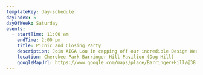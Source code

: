 ```yaml
---
templateKey: day-schedule
dayIndex: 5
dayOfWeek: Saturday
events:
  - startTime: 11:00 am
    endTime: 2:00 pm
    title: Picnic and Closing Party
    description: Join AIGA Lou in capping off our incredible Design Week with family & friends cookout! We will be providing food and activities for all ages, so BYOB! Bring your kids, dogs, and your appetite!
    location: Cherokee Park Barringer Hill Pavilion (Dog Hill)
    googleMapUrl: https://www.google.com/maps/place/Barringer+Hill/@38.239336,-85.7026794,17z/data=!4m12!1m6!2m5!1sBarringer+Hill+Pavilion!5m3!5m2!4m1!1i2!3m4!1s0x8869734b30b057e7:0x21bd14541679354b!8m2!3d38.2386981!4d-85.7016152
---
```

